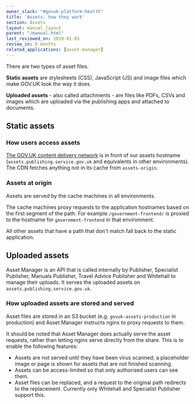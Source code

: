 ```yaml
---
owner_slack: "#govuk-platform-health"
title: 'Assets: how they work'
section: Assets
layout: manual_layout
parent: "/manual.html"
last_reviewed_on: 2019-01-03
review_in: 6 months
related_applications: [asset-manager]
---
```


There are two types of asset files.

**Static assets** are stylesheets (CSS), JavaScript (JS) and image files which
make GOV.UK look the way it does.

**Uploaded assets** - also called attachments - are files like PDFs, CSVs and
images which are uploaded via the publishing apps and attached to documents.

## Static assets

### How users access assets

[The GOV.UK content delivery network](cdn.html) is in front of our assets
hostname (`assets.publishing.service.gov.uk` and equivalents in other environments).
The CDN fetches anything not in its cache from `assets-origin`.

### Assets at origin

Assets are served by the cache machines in all environments.

The cache machines proxy requests to the application hostnames based
on the first segment of the path. For example `/government-frontend/`
is proxied to the hostname for `government-frontend` in that environment.

All other assets that have a path that don't match fall back to the
static application.

## Uploaded assets

Asset Manager is an API that is called internally by Publisher,
Specialist Publisher, Manuals Publisher, Travel Advice Publisher and
Whitehall to manage their uploads. It serves the uploaded assets on
`assets.publishing.service.gov.uk`.

### How uploaded assets are stored and served

Asset files are stored in an S3 bucket (e.g.
`govuk-assets-production` in production) and Asset Manager instructs
nginx to proxy requests to them.

It should be noted that Asset Manager does actually serve the asset
requests, rather than letting nginx serve directly from the
share. This is to enable the following features:

* Assets are not served until they have been virus scanned; a placeholder image
  or page is shown for assets that are not finished scanning.
* Assets can be access-limited so that only authorised users can see them.
* Asset files can be replaced, and a request to the original path redirects to
  the replacement. Currently only Whitehall and Specialist Publisher support
  this.
